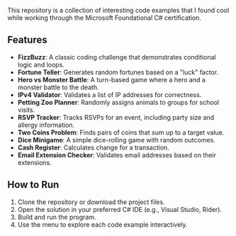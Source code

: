This repository is a collection of interesting code examples that I found cool while working through the Microsoft Foundational C# certification.

## Features

- **FizzBuzz**: A classic coding challenge that demonstrates conditional logic and loops.
- **Fortune Teller**: Generates random fortunes based on a "luck" factor.
- **Hero vs Monster Battle**: A turn-based game where a hero and a monster battle to the death.
- **IPv4 Validator**: Validates a list of IP addresses for correctness.
- **Petting Zoo Planner**: Randomly assigns animals to groups for school visits.
- **RSVP Tracker**: Tracks RSVPs for an event, including party size and allergy information.
- **Two Coins Problem**: Finds pairs of coins that sum up to a target value.
- **Dice Minigame**: A simple dice-rolling game with random outcomes.
- **Cash Register**: Calculates change for a transaction.
- **Email Extension Checker**: Validates email addresses based on their extensions.

## How to Run

1. Clone the repository or download the project files.
2. Open the solution in your preferred C# IDE (e.g., Visual Studio, Rider).
3. Build and run the program.
4. Use the menu to explore each code example interactively.
